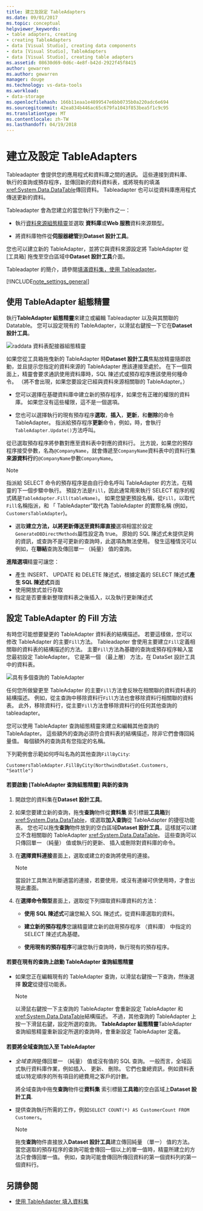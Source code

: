 ```yaml
---
title: 建立及設定 TableAdapters
ms.date: 09/01/2017
ms.topic: conceptual
helpviewer_keywords:
- table adapters, creating
- creating TableAdapters
- data [Visual Studio], creating data components
- data [Visual Studio], TableAdapters
- data [Visual Studio], creating table adapters
ms.assetid: 08630d69-0d6c-4e8f-b42d-2922f45f8415
author: gewarren
ms.author: gewarren
manager: douge
ms.technology: vs-data-tools
ms.workload:
- data-storage
ms.openlocfilehash: 166b11eaa1e4899547e6bb0735b0a220adc6e694
ms.sourcegitcommit: 42ea834b446ac65c679fa1043f853bea5f1c9c95
ms.translationtype: MT
ms.contentlocale: zh-TW
ms.lasthandoff: 04/19/2018
---
```

# <a name="create-and-configure-tableadapters"></a>建立及設定 TableAdapters
Tableadapter 會提供您的應用程式和資料庫之間的通訊。 這些連接到資料庫、 執行的查詢或預存程序，並傳回新的資料資料表，或將現有的填滿<xref:System.Data.DataTable>傳回資料。 Tableadapter 也可以從資料庫應用程式傳送更新的資料。

Tableadapter 會為您建立的當您執行下列動作之一：

-   執行[資料來源組態精靈](../data-tools/media/data-source-configuration-wizard.png)並選取 **資料庫**或**Web 服務**資料來源類型。

-   將資料庫物件從**伺服器總管**到**Dataset 設計工具**。

您也可以建立新的 TableAdapter，並將它與資料來源設定將 TableAdapter 從 [工具箱] 拖曳至空白區域中**Dataset 設計工具**介面。

Tableadapter 的簡介，請參閱[填滿資料集，使用 Tableadapter](../data-tools/fill-datasets-by-using-tableadapters.md)。

[!INCLUDE[note_settings_general](../data-tools/includes/note_settings_general_md.md)]

## <a name="use-the-tableadapter-configuration-wizard"></a>使用 TableAdapter 組態精靈
執行**TableAdapter 組態精靈**來建立或編輯 Tableadapter 以及與其關聯的 Datatable。 您可以設定現有的 TableAdapter，以滑鼠右鍵按一下它在**Dataset 設計工具**。

![raddata 資料表配接器組態精靈](../data-tools/media/raddata-table-adapter-configuration-wizard.png "raddata 資料表配接器組態精靈")

如果您從工具箱拖曳新的 TableAdapter 時**Dataset 設計工具**焦點放精靈隨即啟動，並且提示您指定的資料來源的 TableAdapter 應該連接至處於。 在下一個頁面上，精靈會要求通訊使用資料庫時，SQL 陳述式或預存程序應該使用何種命令。 （將不會出現，如果您要設定已經與資料來源相關聯的 TableAdapter。）

-   您可以選擇在基礎資料庫中建立新的預存程序，如果您有正確的權限的資料庫。 如果您沒有這些權限，這不是一個選項。

-   您也可以選擇執行的現有預存程序**選取**，**插入**，**更新**，和**刪除**的命令TableAdapter。 指派給預存程序**更新**命令，例如，時，會執行`TableAdapter.Update()`方法呼叫。

從已選取預存程序將參數對應至資料表中對應的資料行。 比方說，如果您的預存程序接受參數，名為`@CompanyName`，就會傳遞至`CompanyName`資料表中的資料行集**來源資料行**的`@CompanyName`參數`CompanyName`。

> [!NOTE]
>  指派給 SELECT 命令的預存程序是由自行命名呼叫 TableAdapter 的方法，在精靈的下一個步驟中執行。 預設方法是`Fill`，因此通常用來執行 SELECT 程序的程式碼是`TableAdapter.Fill(tableName)`。 如果您變更預設名稱，從`Fill`，以取代`Fill`名稱指派，和 「 TableAdapter"取代為 TableAdapter 的實際名稱 (例如， `CustomersTableAdapter`)。

-   選取**建立方法，以將更新傳送至資料庫直接**選項相當於設定`GenerateDBDirectMethods`屬性設定為 true。 原始的 SQL 陳述式未提供足夠的資訊，或查詢不是可更新的查詢時，此選項為無法使用。 發生這種情況可以例如，在**聯結**查詢及傳回單一 （純量） 值的查詢。

**進階選項**精靈可讓您：
- 產生 INSERT、 UPDATE 和 DELETE 陳述式，根據定義的 SELECT 陳述式**產生 SQL 陳述式**頁面
- 使用開放式並行存取
- 指定是否要重新整理資料表之後插入，以及執行更新陳述式

## <a name="configure-a-tableadapters-fill-method"></a>設定 TableAdapter 的 Fill 方法
有時您可能想要變更的 TableAdapter 資料表的結構描述。 若要這樣做，您可以修改 TableAdapter 的主要`Fill`方法。 Tableadapter 會使用主要建立`Fill`定義相關聯的資料表的結構描述的方法。 主要`Fill`方法為基礎的查詢或預存程序輸入當您最初設定 TableAdapter。 它是第一個 （最上層） 方法，在 DataSet 設計工具中的資料表。

![具有多個查詢的 TableAdapter](../data-tools/media/tableadapter.gif "TableAdapter")

任何您所做變更至 TableAdapter 的主要`Fill`方法會反映在相關聯的資料資料表的結構描述。 例如，從主查詢中移除資料行`Fill`方法也會移除資料行相關聯的資料表。 此外，移除資料行，從主要`Fill`方法會移除資料行的任何其他查詢的 tableadapter。

您可以使用 TableAdapter 查詢組態精靈來建立和編輯其他查詢的 TableAdapter。 這些額外的查詢必須符合資料表的結構描述，除非它們會傳回純量值。  每個額外的查詢具有您指定的名稱。

下列範例會示範如何呼叫名為的其他查詢`FillByCity`:

`CustomersTableAdapter.FillByCity(NorthwindDataSet.Customers, "Seattle")`

#### <a name="to-start-the-tableadapter-query-configuration-wizard-with-a-new-query"></a>若要啟動 [TableAdapter 查詢組態精靈] 與新的查詢

1.  開啟您的資料集在**Dataset 設計工具**。

2.  如果您要建立新的查詢，拖曳**查詢**物件從**資料集** 索引標籤**工具箱**到<xref:System.Data.DataTable>，或選取**加入查詢**從 TableAdapter 的捷徑功能表。 您也可以拖曳**查詢**物件放到的空白區域**Dataset 設計工具**，這樣就可以建立不含相關聯的 TableAdapter <xref:System.Data.DataTable>。 這些查詢可以只傳回單一 （純量） 值或執行的更新、 插入或刪除對資料庫的命令。

3.  在**選擇資料連接**畫面上，選取或建立的查詢將使用的連接。

    > [!NOTE]
    >  當設計工具無法判斷適當的連接，若要使用，或沒有連線可供使用時，才會出現此畫面。

4.  在**選擇命令類型**畫面上，選取從下列擷取資料庫資料的方法：

    -   **使用 SQL 陳述式**可讓您輸入 SQL 陳述式，從資料庫選取的資料。

    -   **建立新的預存程序**您讓精靈建立新的啟用預存程序 （資料庫） 中指定的 SELECT 陳述式為基礎。

    -   **使用現有的預存程序**可讓您執行查詢時，執行現有的預存程序。

#### <a name="to-start-the-tableadapter-query-configuration-wizard-on-an-existing-query"></a>若要在現有的查詢上啟動 TableAdapter 查詢組態精靈

-   如果您正在編輯現有的 TableAdapter 查詢，以滑鼠右鍵按一下查詢，然後選擇 **設定**從捷徑功能表。

    > [!NOTE]
    >  以滑鼠右鍵按一下主查詢的 TableAdapter 會重新設定 TableAdapter 和<xref:System.Data.DataTable>結構描述。 不過，其他查詢的 TableAdapter 上按一下滑鼠右鍵，設定所選的查詢。 **TableAdapter 組態精靈**TableAdapter 查詢組態精靈重新設定所選的查詢時，會重新設定 TableAdapter 定義。

#### <a name="to-add-a-global--query-to-a-tableadapter"></a>若要將全域查詢加入至 TableAdapter

-   *全域查詢*是傳回單一 （純量） 值或沒有值的 SQL 查詢。 一般而言，全域函式執行資料庫作業，例如插入、 更新、 刪除。 它們也彙總資訊，例如資料表或以特定順序的所有項目的總費用之客戶的計數。

     將全域查詢中拖曳**查詢**物件從**資料集** 索引標籤**工具箱**的空白區域上**Dataset 設計工具**.

-   提供查詢執行所需的工作，例如`SELECT COUNT(*) AS CustomerCount FROM Customers`。

    > [!NOTE]
    >  拖曳**查詢**物件直接放入**Dataset 設計工具**建立傳回純量 （單一） 值的方法。 當您選取的預存程序的查詢可能會傳回一個以上的單一值時，精靈所建立的方法只會傳回單一值。 例如，查詢可能會傳回所傳回資料的第一個資料列的第一個資料行。

## <a name="see-also"></a>另請參閱

- [使用 TableAdapter 填入資料集](../data-tools/fill-datasets-by-using-tableadapters.md)